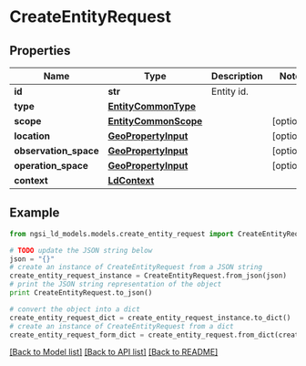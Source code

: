 # CreateEntityRequest


## Properties
Name | Type | Description | Notes
------------ | ------------- | ------------- | -------------
**id** | **str** | Entity id.  | 
**type** | [**EntityCommonType**](EntityCommonType.md) |  | 
**scope** | [**EntityCommonScope**](EntityCommonScope.md) |  | [optional] 
**location** | [**GeoPropertyInput**](GeoPropertyInput.md) |  | [optional] 
**observation_space** | [**GeoPropertyInput**](GeoPropertyInput.md) |  | [optional] 
**operation_space** | [**GeoPropertyInput**](GeoPropertyInput.md) |  | [optional] 
**context** | [**LdContext**](LdContext.md) |  | 

## Example

```python
from ngsi_ld_models.models.create_entity_request import CreateEntityRequest

# TODO update the JSON string below
json = "{}"
# create an instance of CreateEntityRequest from a JSON string
create_entity_request_instance = CreateEntityRequest.from_json(json)
# print the JSON string representation of the object
print CreateEntityRequest.to_json()

# convert the object into a dict
create_entity_request_dict = create_entity_request_instance.to_dict()
# create an instance of CreateEntityRequest from a dict
create_entity_request_form_dict = create_entity_request.from_dict(create_entity_request_dict)
```
[[Back to Model list]](../README.md#documentation-for-models) [[Back to API list]](../README.md#documentation-for-api-endpoints) [[Back to README]](../README.md)


